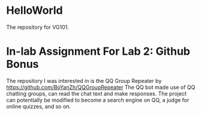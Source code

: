 # HelloWorld
The repository for VG101.

# In-lab Assignment For Lab 2: Github Bonus
The repository I was interested in is the QQ Group Repeater by 
https://github.com/BoYanZh/QQGroupRepeater
The QQ bot made use of QQ chatting groups, can read the chat text and make responses. The project can potentially be modified to become a search engine on QQ, a judge for online quizzes, and so on.
